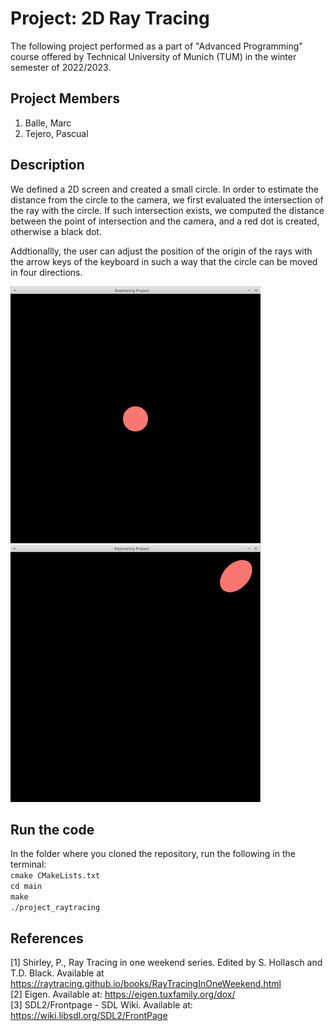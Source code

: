 # Project: 2D Ray Tracing #

The following project performed as a part of "Advanced Programming" course offered by Technical University of Munich (TUM) in the winter semester of 2022/2023. 

## Project Members ##
1. Balle, Marc
2. Tejero, Pascual

## Description ##
We defined a 2D screen and created a small circle. In order to estimate the distance from the circle to the camera, we first evaluated the intersection of the ray with the circle. If such intersection exists, we computed the distance between the point of intersection and the camera, and a red dot is created, otherwise a black dot.

Addtionallly, the user can adjust the position of the origin of the rays with the arrow keys of the keyboard in such a way that the circle can be moved in four directions.

![Position of the circle in the center](img/result1.png)
![Position of the circle on one side](img/result2.png)

## Run the code ##
In the folder where you cloned the repository, run the following in the terminal:  
`cmake CMakeLists.txt`  
`cd main`  
`make`  
`./project_raytracing`  

## References ##
[1] Shirley, P., Ray Tracing in one weekend series. Edited by S. Hollasch and T.D. Black. Available at https://raytracing.github.io/books/RayTracingInOneWeekend.html  
[2] Eigen. Available at: https://eigen.tuxfamily.org/dox/  
[3] SDL2/Frontpage - SDL Wiki. Available at: https://wiki.libsdl.org/SDL2/FrontPage  
 
